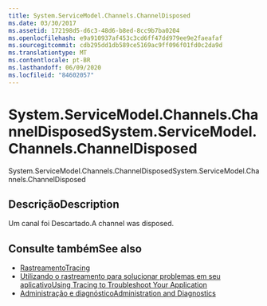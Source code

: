 ```yaml
---
title: System.ServiceModel.Channels.ChannelDisposed
ms.date: 03/30/2017
ms.assetid: 172198d5-d6c3-48d6-b8ed-8cc9b7ba0204
ms.openlocfilehash: e9a910937af453c3cd6ff47dd979ee9e2faeafaf
ms.sourcegitcommit: cdb295dd1db589ce5169ac9ff096f01fd0c2da9d
ms.translationtype: MT
ms.contentlocale: pt-BR
ms.lasthandoff: 06/09/2020
ms.locfileid: "84602057"
---
```

# <a name="systemservicemodelchannelschanneldisposed"></a><span data-ttu-id="03baf-102">System.ServiceModel.Channels.ChannelDisposed</span><span class="sxs-lookup"><span data-stu-id="03baf-102">System.ServiceModel.Channels.ChannelDisposed</span></span>
<span data-ttu-id="03baf-103">System.ServiceModel.Channels.ChannelDisposed</span><span class="sxs-lookup"><span data-stu-id="03baf-103">System.ServiceModel.Channels.ChannelDisposed</span></span>  
  
## <a name="description"></a><span data-ttu-id="03baf-104">Descrição</span><span class="sxs-lookup"><span data-stu-id="03baf-104">Description</span></span>  
 <span data-ttu-id="03baf-105">Um canal foi Descartado.</span><span class="sxs-lookup"><span data-stu-id="03baf-105">A channel was disposed.</span></span>  
  
## <a name="see-also"></a><span data-ttu-id="03baf-106">Consulte também</span><span class="sxs-lookup"><span data-stu-id="03baf-106">See also</span></span>

- [<span data-ttu-id="03baf-107">Rastreamento</span><span class="sxs-lookup"><span data-stu-id="03baf-107">Tracing</span></span>](index.md)
- [<span data-ttu-id="03baf-108">Utilizando o rastreamento para solucionar problemas em seu aplicativo</span><span class="sxs-lookup"><span data-stu-id="03baf-108">Using Tracing to Troubleshoot Your Application</span></span>](using-tracing-to-troubleshoot-your-application.md)
- [<span data-ttu-id="03baf-109">Administração e diagnóstico</span><span class="sxs-lookup"><span data-stu-id="03baf-109">Administration and Diagnostics</span></span>](../index.md)
